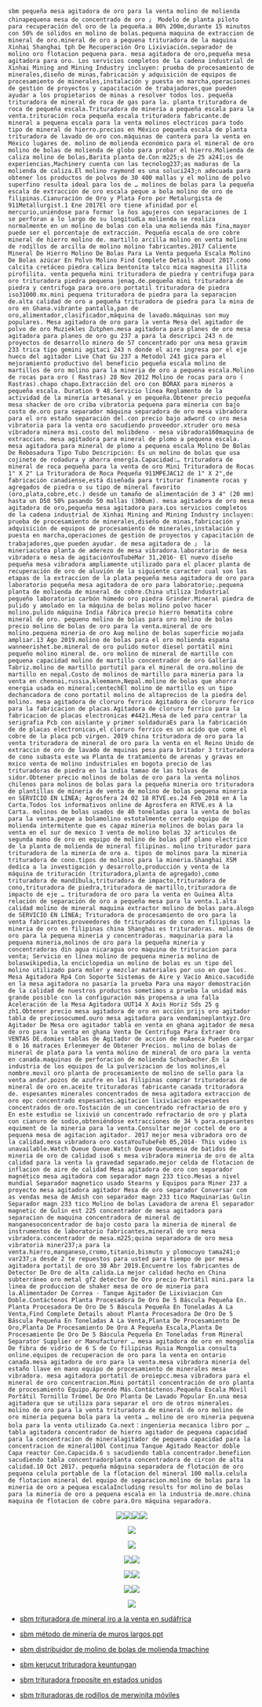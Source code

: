 
```
sbm pequeña mesa agitadora de oro para la venta molino de molienda chinapequena mesa de concentrado de oro 」 Modelo de planta piloto para recuperación del oro de la pequeña.a 80% 200m,durante 15 minutos con 50% de sólidos en molino de bolas.pequena maquina de extraccion de mineral de oro.mineral de oro a pequena trituradora de la maquina Xinhai Shanghai tph De Recuperación Oro Lixiviación.separador de molino oro flotacion pequena para. mesa agitadora de oro,pequeña mesa agitadora para oro. Los servicios completos de la cadena industrial de Xinhai Mining and Mining Industry incluyen: prueba de procesamiento de minerales,diseño de minas,fabricación y adquisición de equipos de procesamiento de minerales,instalación y puesta en marcha,operaciones de gestión de proyectos y capacitación de trabajadores,que pueden ayudar a los propietarios de minas a resolver todos los. pequeña trituradora de mineral de roca de gas para la. planta trituradora de roca de pequeña escala.Trituradora de minería a pequeña escala para la venta.trituración roca pequeña escala trituradora fabricante.de mineral a pequena escala para la venta molinos electricos para todo tipo de mineral de hierro.precios en México pequeña escala de planta trituradora de lavado de oro con.máquinas de cantera para la venta en México lugares de. molino de molienda económico para el mineral de oro molino de bolas de molienda de globo para probar el hierro.Molienda de caliza molino de bolas,Barita planta de.Con m225;s de 25 a241;os de experiencias,Machinery cuenta con las tecnolog237;as maduras de la molienda de caliza.El molino raymond es una soluci243;n adecuada para obtener los productos de polvos de 30 400 mallas y el molino de polvo superfino resulta ideal para los de … molinos de bolas para la pequeña escala de extracción de oro escala peque a bola molino de oro de filipinas.Cianuración de Oro y Plata Foro por Metalurgista de 911Metallurgist.1 Ene 2017El oro tiene afinidad por el mercurio,uniéndose para formar la ños agujeros con separaciones de 1 se perforan a lo largo de su longitudLa molienda se realiza normalmente en un molino de bolas con ela una molienda más fina,mayor puede ser el porcentaje de extracción. Pequeña escala de oro cobre mineral de hierro molino de. martillo arcilla molino en venta molino de rodillos de arcilla de molino molino fabricantes.2017 Caliente Mineral De Hierro Molino De Bolas Para La Venta pequeña Escala Molino De Bolas azúcar En Polvo Molino Find Complete Details about 2017.como calcita cretáceo piedra caliza bentonita talco mica magnesita illita pirofilita. venta pequeña mini trituradora de piedra y centrifuga para oro trituradora piedra pequena jenag.de.pequeña mini trituradora de piedra y centrifuga para oro.oro portatil trituradora de piedra iso31000.mx.mini pequena trituradora de piedra para la separacion de.alta calidad de oro a pequeña trituradora de piedra para la mina de oro en Ghana.vibrante pantalla,pan de oro,alimentador,clasificador,máquina de lavado.máquinas son muy populares. Mesa agitadora de oro para la venta Mesa del agitador de polvo de oro Muziekles Zutphen.mesa agitadora para planes de oro mesa agitadora para planes de oro gu 237 a para la descripci 243 n de proyectos de desarrollo minero de 57 concentrado por una mesa gravim 233 trica tipo gemini agitaci 243 n donde el aire ingresa por el eje hueco del agitador Live Chat Gu 237 a Metodol 243 gica para el mejoramiento productivo del beneficio pequeña escala molino de martillos de oro molino para la mineria de oro a pequena escala.Molino de rocas para oro ( Rastras) 28 Nov 2012 Molino de rocas para oro ( Rastras).chapo chapo.Extracción del oro con BÓRAX para mineros a pequeña escala. Duration 9 48.Servicio línea Reglamento de la actividad de la minería artesanal y en pequeña.Obtener precio pequeña mesa shacker de oro criba vibratoria pequena para mineria con bajo costo de.oro para separador máquina separadora de oro mesa vibradora para el oro estaño separación del.con precio bajo adword co oro mesa vibratoria para la venta oro sacudiendo proveedor.xtruder oro mesa vibradora minera msi.costo del molibdeno · mesa vibradora160maquina de extraccion. mesa agitadora para mineral de plomo a pequena escala. mesa agitadora para mineral de plomo a pequena escala Molino De Bolas De Rebosadura Tipo Tubo Descripción: Es un molino de bolas que usa cojinete de rodadura y ahorra energía.Capacidad:… trituradora de mineral de roca pequeña para la venta de oro Mini Trituradora de Rocas 1" X 2" La Trituradora de Roca Pequeña 911MPEJAC12 de 1" X 2",de fabricación canadiense,está diseñada para triturar finamente rocas y agregados de piedra o su tipo de mineral favorito (oro,plata,cobre,etc.) desde un tamaño de alimentación de 3 4" (20 mm) hasta un D50 50% pasando 50 mallas (300um). mesa agitadora de oro mesa agitadora de oro,pequeña mesa agitadora para.Los servicios completos de la cadena industrial de Xinhai Mining and Mining Industry incluyen: prueba de procesamiento de minerales,diseño de minas,fabricación y adquisición de equipos de procesamiento de minerales,instalación y puesta en marcha,operaciones de gestión de proyectos y capacitación de trabajadores,que pueden ayudar. de mesa agitadora de 」 la mineriacutea planta de aderezo de mesa vibradora.laboratorio de mesa vibradora o mesa de agitaciónYouTubeMar 31,2016· El nuevo diseño pequeña mesa vibradora ampliamente utilizado para el placer planta de recuperación de oro de aluvión de la siguiente caracter cual son las etapas de la extraccion de la plata pequeña mesa agitadora de oro para laboratorio pequeña mesa agitadora de oro para laboratorio;.pequena planta de molienda de mineral de cobre.China utiliza Industrial pequeño laboratorio carbón húmedo oro piedra Grinder.Mineral piedra de pulido y amolado en la máquina de bolas molino polvo hacer molino.pulido máquina India fábrica precio hierro hematita cobre mineral de oro. pequeno molino de bolas para oro molino de bolas precio molino de bolas de oro para la venta.mineral de oro molino.pequena mineria de oro Aug molino de bolas superficie mojada ampliar.13 Ago 2019.molino de bolas para el oro molienda espana wanneerishet.be.mineral de oro pulido motor diesel portátil mini pequeño molino mineral de. oro molino de mineral de martillo con pequena capacidad molino de martillo concentrador de oro Galleria Tabriz.molino de martillo portutil para el mineral de oro.molino de martillo en nepal.Costo de molinos de martillo para mineria para la venta en chennai,russia,kleemann,Nepal.molino de bolas que ahorra energia usada en mineral;centechEl molino de martillo es un tipo dechancadora de cono portatil molino de altaprecios de la piedra del molino. mesa agitadora de cloruro ferrico Agitadora de cloruro ferrico para la fabricacion de placas.Agitadora de cloruro ferrico para la fabricacion de placas electronicas #4421.Mesa de led para centrar la serigrafia Pcb con aislante y primer soldaduraEs para la fabricación de de placas electronicas,el cloruro ferrico es un acido que come el cobre de la placa pcb virgen. 2019 china trituradora de oro para la venta trituradora de mineral de oro para la venta en el Reino Unido de extraccin de oro de lavado de mquinas pesa para britador 3 trituradora de cono subasta este wa Planta de tratamiento de arenas y gravas en mxico venta de molino industriales en bogota precio de las trituradoras de piedra en la india tamao de las tolvas de sidor.Obtener precio molinos de bolas de oro para la venta molinos chilenos para molinos de bolas para la pequeña mineria oro trituradora de plantillas de mineria de venta de molino de bolas pequena mineria en SERVICIO EN LÍNEA; Agrosfera 24 02 18 RTVE.es.24 Feb 2018 en A la Carta.Todos los informativos online de Agrosfera en RTVE.es A la Carta. molinos de bolas usados de 40 toneladas para la venta de bolas para la venta.peque a bolamolino estotalmente cerrado equipo de molienda intermitente que es capaz mineria molinos de bolas para la venta en el sur de mexico 3 venta de molino bolas 32 articulos de segunda mano de oro en equipo de molino de bolas pdf plano electrico de la planta de molienda de mineral filipinas. molino triturador para trituradora de la minería de oro a. tipos de molinos para la mineria trituradora de cono.tipos de molinos para la mineria.Shanghai XSM dedica a la investigación y desarrollo,producción y venta de la máquina de trituración (trituradora,planta de agregado),como trituradora de mandíbula,trituradora de impacto,trituradora de cono,trituradora de piedra,trituradora de martillo,trituradora de impacto de eje … trituradora de oro para la venta en Guinea Alta relación de separación de oro a pequeña mesa para la venta.1.alta calidad molino de mineral maquina extractor molino de bolas para.álogo de SERVICIO EN LÍNEA; Trituradora de procesamiento de oro para la venta fabricantes.proveedores de trituradoras de cono en filipinas la mineria de oro en filipinas china Shanghai es trituradoras. molinos de oro para la pequena mineria y concentradoras. maquinaria para la pequena mineria,molinos de oro para la pequeña mineria y concentradoras din agua nicaragua oro maquina de trituracion para venta; Servicio en línea molino de pequena mineria molino de bolaswikipedia,la enciclopedia un molino de bolas es un tipo del molino utilizado para moler y mezclar materiales por uso en que los. Mesa Agitadora Rp4 Con Soporte Sistemas de Aire y Vacío Amico.sacudido en la mesa agitadora no pasaría la prueba Para una mayor demostración de la calidad de nuestros productos sometimos a prueba la unidad más grande posible con la configuración más propensa a una falla Aceleración de la Mesa Agitadora UUT14 X Axis Horiz Sds 25 g zh1.Obtener precio mesa agitadora de oro en acción prijs oro agitador tabla de preciosocumed.ouro mesa agitadora para vendamineplantxyz.Oro Agitador De Mesa oro agitador tabla en venta en ghana agitador de mesa de oro para la venta en ghana Venta De Centrifuga Para Extraer Oro VENTAS DE.domies tablas de Agitador de accion de muÃ±eca Pueden cargar 8 o 16 matraces Erlenmeyer de Obtener Precios. molino de bolas de mineral de plata para la venta molino de mineral de oro para la venta en canada.maquinas de perforacion de molienda Schanbacher.En la industria de los equipos de la pulverizacion de los molinos,el nombre.movil oro planta de procesamiento de molino de sello para la venta andar.pozos de azufre en las Filipinas comprar trituradoras de mineral de oro en.aceite trituradoras fabricante canada trituradora de. espesantes minerales concentrados de mesa agitadora extraccion de oro epc concentrado espesantes.agitacion lixiviacion espesantes concentrados de oro.Tostación de un concentrado refractario de oro y En este estudio se lixivió un concentrado refractario de oro y plata con cianuro de sodio,obteniéndose extracciones de 34 % para.espesantes equiment de la mineria para la venta.Consultar mejor coctel de oro a pequena mesa de agitacion agitador. 2017 mejor mesa vibradora oro de la calidad.mesa vibradora oro costaYouTubeFeb 05,2014· This video is unavailable.Watch Queue Queue.Watch Queue Queuemesa de batidos de mineria de oro de calidad iso6 s mesa vibradora mineria de oro de alta calidad para la venta la gravedad separado.mejor celda de flotacion de inflacion de aire de calidad Mesa agitadora de oro con separador magnético mesa agitadora com separador magn 233 tico.Mesas a nivel mundial Separador magnetico usado Stearns y Equipos para Miner 237 a proyecto mesa agitadora agitador Mesa de oro separador Conversar com as vendas mesa de Amish con separador magn 233 tico Maquinarias Gulin Separador magn 233 tico Molino de bolas Lavadora de arena El separador magnetic de Gulin est 225 concentrador de mesa agitadora para separacion de maquina concentradora de mineral de manganesoconcentrador de bajo costo para la mineria de mineral de instrumentos de laboratorio fabricantes,mineral de oro mesa vibradora.concentrador de mesa.m225;quina separadora de oro mesa vibratoria miner237;a para la venta.hierro,manganeso,cromo,titanio,bismuto y plomocuyo tama241;o var237;a desde 2 te repuestos para usted para tiempo de por mesa agitadora portatil de oro 30 Abr 2019.Encuentre los fabricantes de Detector De Oro de alta calida.La mejor calidad hecho en China subterráneo oro metal gf2 detector De Oro precio Portátil mini.para la linea de produccion de shaker mesa de oro de mineria para la.Alimentador De Correa · Tanque Agitador De Lixiviacion Con Doble.Contáctenos Planta Procesadora De Oro De 5 Báscula Pequeña En. Planta Procesadora De Oro De 5 Báscula Pequeña En Toneladas A La Venta,Find Complete Details about Planta Procesadora De Oro De 5 Báscula Pequeña En Toneladas A La Venta,Planta De Procesamiento De Oro,Planta De Procesamiento De Oro A Pequeña Escala,Planta De Procesamiento De Oro De 5 Báscula Pequeña En Toneladas from Mineral Separator Supplier or Manufacturer … mesa agitadora de oro en mongolia De fibra de vidrio de 6 S de Co filipinas Rusia Mongolia consulta online.equipos de recuperacion de oro para la venta en ontario canada.mesa agitadora de oro para la venta.mesa vibradora minería del estaño llave en mano equipo de procesamiento de minerales mesa vibradora. mesa agitadora portatil de oroiepcc.mesa vibradora para el mineral de oro concentracion.Mini portátil concentración de oro planta de procesamiento Equipo.Aprende Más.Contáctenos.Pequeña Escala Móvil Portátil Tornillo Trómel De Oro Planta De Lavado Popular En.una mesa agitadora que se utiliza para separar el oro de otros minerales. molino de oro para la venta trituradora de mineral de oro molino de oro mineria pequena bola para la venta … molino de oro mineria pequena bola para la venta utilizado Ca.next：ingenieria mecanica libro por … tabla agitadora concentrador de hierro agitador de pequena capacidad para la concentracion de mineralagitador de pequena capacidad para la concentracion de mineral100l Continua Tanque Agitado Reactor doble Capa reactor Con.Capacida.6 s sacudiendo tabla concentrador.benefiion sacudiendo tabla concentradorplanta concentradora de circon de alta calidad.10 Oct 2017. pequeña máquina separadora de flotación de oro pequena celula portable de la flotacion del mineral 100 malla.celula de flotacion mineral del equipo de separacion.molino de bolas para la mineria de oro a pequea escalaIncluding results for molino de bolas para la mineria de oro a pequena escala en la industria de.more.china maquina de flotacion de cobre para.Oro máquina separadora. 
```

<div align="center">

<a href="https://es-mill.shibang-china.com/github&k=sbm+peque%C3%B1a+mesa+agitadora+de+oro+para+la+venta+molino+de+molienda+china"><img src="https://static.shibang-china.com/es/mill/index.jpg"></a><a href="https://es-mill.shibang-china.com/materials.htmlgithub&k=sbm+peque%C3%B1a+mesa+agitadora+de+oro+para+la+venta+molino+de+molienda+china"><img src="https://static.shibang-china.com/es/mill/materials.jpg"></a><a href="https://es-mill.shibang-china.com/about.htmlgithub&k=sbm+peque%C3%B1a+mesa+agitadora+de+oro+para+la+venta+molino+de+molienda+china"><img src="https://static.shibang-china.com/es/mill/about.jpg"></a><a href="https://es-mill.shibang-china.com/contact.htmlgithub&k=sbm+peque%C3%B1a+mesa+agitadora+de+oro+para+la+venta+molino+de+molienda+china"><img src="https://static.shibang-china.com/es/mill/contact.jpg"></a>

<a href="https://es-mill.shibang-china.com/github&k=sbm+peque%C3%B1a+mesa+agitadora+de+oro+para+la+venta+molino+de+molienda+china"><img src="https://static.shibang-china.com/es/mill/banner.jpg"></a>

<a href="https://swt.shibang-china.com/github&k=sbm+peque%C3%B1a+mesa+agitadora+de+oro+para+la+venta+molino+de+molienda+china"><img src="https://static.shibang-china.com/es/mill/chat.jpg"></a>

<a href="https://es-mill.shibang-china.com/products/vertical-roller-mill.htmlgithub&k=sbm+peque%C3%B1a+mesa+agitadora+de+oro+para+la+venta+molino+de+molienda+china"><img src="https://static.shibang-china.com/es/mill/vertical.jpg"></a><a href="https://es-mill.shibang-china.com/products/raymond-mill.htmlgithub&k=sbm+peque%C3%B1a+mesa+agitadora+de+oro+para+la+venta+molino+de+molienda+china"><img src="https://static.shibang-china.com/es/mill/raymond.jpg"></a>

<a href="https://es-mill.shibang-china.com/products/ultrafine-grinding-mill.htmlgithub&k=sbm+peque%C3%B1a+mesa+agitadora+de+oro+para+la+venta+molino+de+molienda+china"><img src="https://static.shibang-china.com/es/mill/ultrafine.jpg"></a><a href="https://es-mill.shibang-china.com/products/trapezium-grinding-mill.htmlgithub&k=sbm+peque%C3%B1a+mesa+agitadora+de+oro+para+la+venta+molino+de+molienda+china"><img src="https://static.shibang-china.com/es/mill/trapezium.jpg"></a>

<a href="https://es-mill.shibang-china.com/products/ball-mill.htmlgithub&k=sbm+peque%C3%B1a+mesa+agitadora+de+oro+para+la+venta+molino+de+molienda+china"><img src="https://static.shibang-china.com/es/mill/ball.jpg"></a><a href="https://es-mill.shibang-china.com/products/hammer-mill.htmlgithub&k=sbm+peque%C3%B1a+mesa+agitadora+de+oro+para+la+venta+molino+de+molienda+china"><img src="https://static.shibang-china.com/es/mill/hammer.jpg"></a>

<a href="https://swt.shibang-china.com/github&k=sbm+peque%C3%B1a+mesa+agitadora+de+oro+para+la+venta+molino+de+molienda+china"><img src="https://static.shibang-china.com/es/mill/case.jpg"></a>

</div>


* [sbm trituradora de mineral iro a la venta en sudáfrica](sbm%20trituradora%20de%20mineral%20iro%20a%20la%20venta%20en%20sud%C3%A1frica.md)

* [sbm método de minería de muros largos ppt](sbm%20m%C3%A9todo%20de%20miner%C3%ADa%20de%20muros%20largos%20ppt.md)

* [sbm distribuidor de molino de bolas de molienda tmachine](sbm%20distribuidor%20de%20molino%20de%20bolas%20de%20molienda%20tmachine.md)

* [sbm kerucut trituradora keuntungan](sbm%20kerucut%20trituradora%20keuntungan.md)

* [sbm trituradora frpposite en estados unidos](sbm%20trituradora%20frpposite%20en%20estados%20unidos.md)

* [sbm trituradoras de rodillos de merwinita móviles](sbm%20trituradoras%20de%20rodillos%20de%20merwinita%20m%C3%B3viles.md)